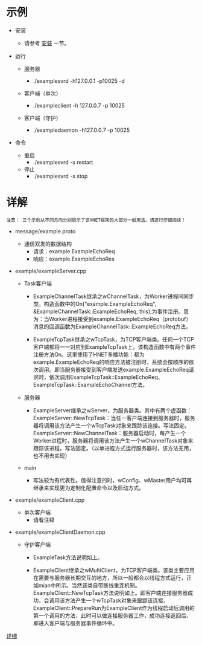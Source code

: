 # 示例

* 安装
    * 请参考 [安装](install/README.md) 一节。

* 运行
    * 服务器
        * ./examplesvrd -h127.0.0.1 -p10025 -d

    * 客户端（单次）
        * ./exampleclient -h 127.0.0.7 -p 10025

    * 客户端（守护）
        * ./exampledaemon -h127.0.0.7 -p 10025

* 命令
    * 重启
        * ./examplesvrd -s restart
    * 停止
        * ./examplesvrd -s stop

# 详解

```
注意： 三个示例从不同方向分别展示了该HNET框架的大部分一般用法。请逐行仔细阅读！
```

* message/example.proto
    * 通信双发的数据结构
        * 请求：example.ExampleEchoReq
        * 响应：example.ExampleEchoRes

* example/exampleServer.cpp
    * Task客户端
        * ExampleChannelTask继承之wChannelTask，为Worker进程间同步类。构造函数中的On("example.ExampleEchoReq", &ExampleChannelTask::ExampleEchoReq, this);为事件注册。意为：当Worker进程接受到example.ExampleEchoReq（protobuf）消息的回调函数为ExampleChannelTask::ExampleEchoReq方法。

        * ExampleTcpTask继承之wTcpTask，为TCP客户端类。任何一个TCP客户端都将一一对应到ExampleTcpTask上。该构造函数中有两个事件注册方法On。这里使用了HNET多播功能：都为example.ExampleEchoReq的响应方法被注册时，系统会按顺序的依次调用。即当服务器接受到客户端发送example.ExampleEchoReq请求时，依次调用ExampleTcpTask::ExampleEchoReq、ExampleTcpTask::ExampleEchoChannel方法。

    * 服务器
        * ExampleServer继承之wServer，为服务器类。其中有两个虚函数：
            ExampleServer::NewTcpTask：当任一客户端连接到服务器时，服务器将调用该方法产生一个wTcpTask对象来跟踪该连接。写法固定。
            ExampleServer::NewChannelTask：服务器启动时，每产生一个Worker进程时，服务器将调用该方法产生一个wChannelTask对象来跟踪该进程。写法固定。（以单进程方式运行服务器时，该方法无用，也不用去实现）

    * main
        * 写法较为有代表性。值得注意的时，wConfig、wMaster用户均可再继承来实现更为定制化配置命令以及启动方式。

* example/exampleClient.cpp
    * 单次客户端
        * 请看注释

* example/exampleClientDaemon.cpp
    * 守护客户端
        * ExampleTask方法说明如上。

        * ExampleClient继承之wMultiClient，为TCP客户端类。该类主要应用在需要与服务器长期交互的地方，所以一般都会以线程方式运行，正如mian中所示。当然该类自带断线重连机制。
            ExampleClient::NewTcpTask方法说明如上。即客户端连接服务器成功，会调用该方法产生一个wTcpTask对象来跟踪该连接。
            ExampleClient::PrepareRun为ExampleClient作为线程启动后调用的第一个调用的方法，此时可以做连接服务器工作，成功连接返回后，即进入客户端与服务器事件循环中。


[详细](instructions/README.md)

